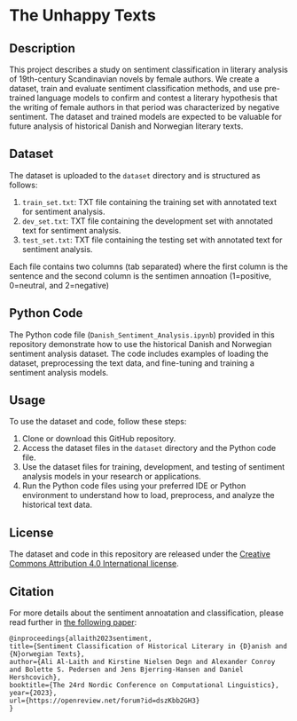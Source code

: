 # The Unhappy Texts
## Description
This project describes a study on sentiment classification in literary analysis of 19th-century Scandinavian novels by female authors. We create a dataset, train and evaluate sentiment classification methods, and use pre-trained language models to confirm and contest a literary hypothesis that the writing of female authors in that period was characterized by negative sentiment. The dataset and trained models are expected to be valuable for future analysis of historical Danish and Norwegian literary texts.

## Dataset
The dataset is uploaded to the `dataset` directory and is structured as follows:

1. `train_set.txt`: TXT file containing the training set with annotated text for sentiment analysis.
2. `dev_set.txt`: TXT file containing the development set with annotated text for sentiment analysis.
3. `test_set.txt`: TXT file containing the testing set with annotated text for sentiment analysis.


Each file contains two columns (tab separated) where the first column is the sentence and the second column is the sentimen annoation (1=positive, 0=neutral, and 2=negative)

## Python Code
The Python code file (`Danish_Sentiment_Analysis.ipynb`) provided in this repository demonstrate how to use the historical Danish and Norwegian sentiment analysis dataset. The code includes examples of loading the dataset, preprocessing the text data, and fine-tuning and training a sentiment analysis models.

## Usage
To use the dataset and code, follow these steps:

1. Clone or download this GitHub repository.
2. Access the dataset files in the `dataset` directory and the Python code file.
3. Use the dataset files for training, development, and testing of sentiment analysis models in your research or applications.
4. Run the Python code files using your preferred IDE or Python environment to understand how to load, preprocess, and analyze the historical text data.

## License
The dataset and code in this repository are released under the [Creative Commons Attribution 4.0 International license](http://creativecommons.org/licenses/by/4.0/).

## Citation
For more details about the sentiment annoatation and classification, please read further in [the following paper](https://openreview.net/forum?id=dszKbb2GH3):

```
@inproceedings{allaith2023sentiment,
title={Sentiment Classification of Historical Literary in {D}anish and {N}orwegian Texts},
author={Ali Al-Laith and Kirstine Nielsen Degn and Alexander Conroy and Bolette S. Pedersen and Jens Bjerring-Hansen and Daniel Hershcovich},
booktitle={The 24rd Nordic Conference on Computational Linguistics},
year={2023},
url={https://openreview.net/forum?id=dszKbb2GH3}
}
```

